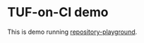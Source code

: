 # TUF-on-CI demo

This is demo running [repository-playground](https://github.com/jku/repository-playground/blob/main/playground/).
